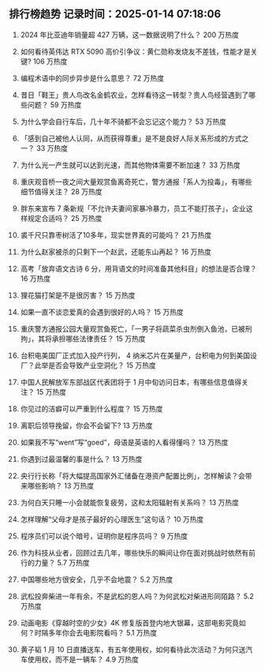 
## 排行榜趋势 记录时间：2025-01-14 07:18:06
  
  1. 2024 年比亚迪年销量超 427 万辆，这一数据说明了什么？ 200 万热度
    
  2. 如何看待英伟达 RTX 5090 高价引争议：黄仁勋称发烧友不差钱，性能才是关键? 106 万热度
    
  3. 编程术语中的同步异步是什么意思？ 72 万热度
    
  4. 昔日「鞋王」贵人鸟改名金鹤农业，怎样看待这一转型？贵人鸟经营遇到了哪些问题？ 59 万热度
    
  5. 为什么学会自行车后，几十年不骑都不会忘记这个能力？ 53 万热度
    
  6. 「感到自己被他人认同，从而获得尊重」是不是良好人际关系形成的方式之一？ 33 万热度
    
  7. 为什么光一产生就可以达到光速，而其他物体需要不断加速？ 33 万热度
    
  8. 重庆观音桥一夜之间大量观赏鱼离奇死亡，警方通报「系人为投毒」，有哪些细节值得关注？ 28 万热度
    
  9. 胖东来宣布 7 条新规「不允许夫妻间家暴冷暴力，员工不能打孩子」，企业这样规定合适吗？ 25 万热度
    
  10. 裘千尺只靠枣树活了10多年，现实世界真的可能吗？ 21 万热度
    
  11. 为什么赵家被杀的只剩下一个赵武，还能东山再起？ 16 万热度
    
  12. 高考「放弃语文古诗 6 分，用背语文的时间准备其他科目」的想法是否合理？ 16 万热度
    
  13. 狸花猫打架是不是很厉害？ 15 万热度
    
  14. 如果一直不谈恋爱真的会遇到很好的人吗？ 15 万热度
    
  15. 重庆警方通报公园大量观赏鱼死亡，「一男子将蔬菜杀虫剂倒入鱼池，已被刑拘」，其将承担哪些法律责任？ 15 万热度
    
  16. 台积电美国厂正式加入投产行列， 4 纳米芯片在美量产，台积电为何到美国设厂？此举是否会导致产业空洞化？ 15 万热度
    
  17. 中国人民解放军东部战区代表团将于 1 月中旬访问日本，有哪些信息值得关注？ 15 万热度
    
  18. 你见过的洁癖可以严重到什么程度？ 15 万热度
    
  19. 离职后领导挽留，你会不会留下? 13 万热度
    
  20. 如果我不写“went”写“goed”，母语是英语的人看得懂吗？ 13 万热度
    
  21. 你遇到过最温馨的事是什么？ 13 万热度
    
  22. 央行行长称「将大幅提高国家外汇储备在港资产配置比例」，怎样解读？会带来哪些影响？ 13 万热度
    
  23. 为何白天只睡一小会就能恢复疲劳，这和太阳辐射有关系吗？ 13 万热度
    
  24. 怎样理解“父母才是孩子最好的心理医生”这句话？ 10 万热度
    
  25. 程序员们可以说个暗号，证明你是程序员吗？ 9 万热度
    
  26. 作为科技从业者，回顾过去几年，哪些快乐的瞬间让你在面对挑战时依然有前行的力量？ 5.7 万热度
    
  27. 中国哪些地方很安全，几乎不会地震？ 5.2 万热度
    
  28. 武松投奔柴进一年有余，不是武松的恩人吗？为何武松对柴进形同陌路？ 5.2 万热度
    
  29. 动画电影《穿越时空的少女》4K 修复版首登内地大银幕，这部电影究竟如何？时隔多年你会去电影院看吗？ 5.1 万热度
    
  30. 黄子韬 1 月 10 日直播送车，有五年使用权，如何看待此次活动？为何只送汽车使用权，而不是一辆车？ 4.9 万热度
    